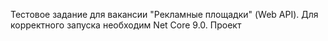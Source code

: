 ﻿Тестовое задание для вакансии "Рекламные площадки" (Web API).
Для корректного запуска необходим Net Core 9.0.
Проект